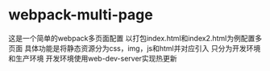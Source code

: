 # webpack-multi-page
这是一个简单的webpack多页面配置
以打包index.html和index2.html为例配置多页面
具体功能是将静态资源分为css，img，js和html并对应引入
只分为开发环境和生产环境
开发环境使用web-dev-server实现热更新
